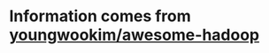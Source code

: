 # Information comes from [youngwookim/awesome-hadoop](https://github.com/youngwookim/awesome-hadoop)

